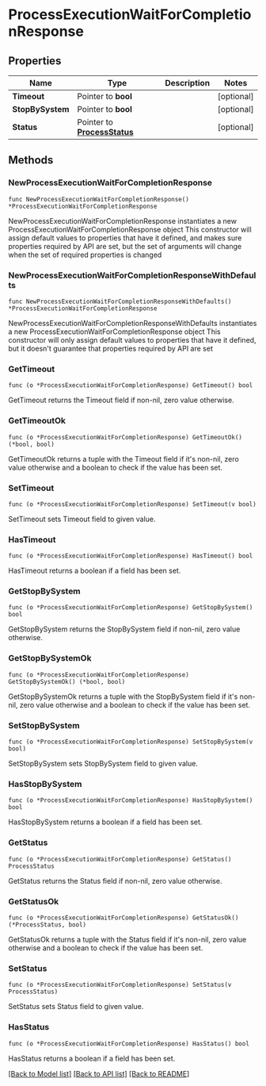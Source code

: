 # ProcessExecutionWaitForCompletionResponse

## Properties

Name | Type | Description | Notes
------------ | ------------- | ------------- | -------------
**Timeout** | Pointer to **bool** |  | [optional] 
**StopBySystem** | Pointer to **bool** |  | [optional] 
**Status** | Pointer to [**ProcessStatus**](ProcessStatus.md) |  | [optional] 

## Methods

### NewProcessExecutionWaitForCompletionResponse

`func NewProcessExecutionWaitForCompletionResponse() *ProcessExecutionWaitForCompletionResponse`

NewProcessExecutionWaitForCompletionResponse instantiates a new ProcessExecutionWaitForCompletionResponse object
This constructor will assign default values to properties that have it defined,
and makes sure properties required by API are set, but the set of arguments
will change when the set of required properties is changed

### NewProcessExecutionWaitForCompletionResponseWithDefaults

`func NewProcessExecutionWaitForCompletionResponseWithDefaults() *ProcessExecutionWaitForCompletionResponse`

NewProcessExecutionWaitForCompletionResponseWithDefaults instantiates a new ProcessExecutionWaitForCompletionResponse object
This constructor will only assign default values to properties that have it defined,
but it doesn't guarantee that properties required by API are set

### GetTimeout

`func (o *ProcessExecutionWaitForCompletionResponse) GetTimeout() bool`

GetTimeout returns the Timeout field if non-nil, zero value otherwise.

### GetTimeoutOk

`func (o *ProcessExecutionWaitForCompletionResponse) GetTimeoutOk() (*bool, bool)`

GetTimeoutOk returns a tuple with the Timeout field if it's non-nil, zero value otherwise
and a boolean to check if the value has been set.

### SetTimeout

`func (o *ProcessExecutionWaitForCompletionResponse) SetTimeout(v bool)`

SetTimeout sets Timeout field to given value.

### HasTimeout

`func (o *ProcessExecutionWaitForCompletionResponse) HasTimeout() bool`

HasTimeout returns a boolean if a field has been set.

### GetStopBySystem

`func (o *ProcessExecutionWaitForCompletionResponse) GetStopBySystem() bool`

GetStopBySystem returns the StopBySystem field if non-nil, zero value otherwise.

### GetStopBySystemOk

`func (o *ProcessExecutionWaitForCompletionResponse) GetStopBySystemOk() (*bool, bool)`

GetStopBySystemOk returns a tuple with the StopBySystem field if it's non-nil, zero value otherwise
and a boolean to check if the value has been set.

### SetStopBySystem

`func (o *ProcessExecutionWaitForCompletionResponse) SetStopBySystem(v bool)`

SetStopBySystem sets StopBySystem field to given value.

### HasStopBySystem

`func (o *ProcessExecutionWaitForCompletionResponse) HasStopBySystem() bool`

HasStopBySystem returns a boolean if a field has been set.

### GetStatus

`func (o *ProcessExecutionWaitForCompletionResponse) GetStatus() ProcessStatus`

GetStatus returns the Status field if non-nil, zero value otherwise.

### GetStatusOk

`func (o *ProcessExecutionWaitForCompletionResponse) GetStatusOk() (*ProcessStatus, bool)`

GetStatusOk returns a tuple with the Status field if it's non-nil, zero value otherwise
and a boolean to check if the value has been set.

### SetStatus

`func (o *ProcessExecutionWaitForCompletionResponse) SetStatus(v ProcessStatus)`

SetStatus sets Status field to given value.

### HasStatus

`func (o *ProcessExecutionWaitForCompletionResponse) HasStatus() bool`

HasStatus returns a boolean if a field has been set.


[[Back to Model list]](../README.md#documentation-for-models) [[Back to API list]](../README.md#documentation-for-api-endpoints) [[Back to README]](../README.md)


